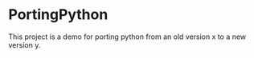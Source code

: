 # PortingPython
This project is a demo for porting python from an old version x to a new version y.
